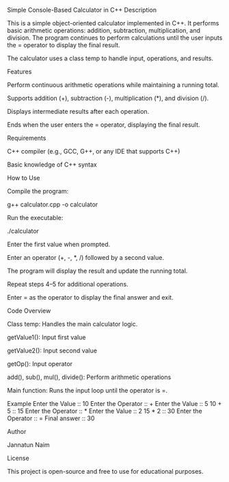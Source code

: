 Simple Console-Based Calculator in C++
Description

This is a simple object-oriented calculator implemented in C++. It performs basic arithmetic operations: addition, subtraction, multiplication, and division. The program continues to perform calculations until the user inputs the = operator to display the final result.

The calculator uses a class temp to handle input, operations, and results.

Features

Perform continuous arithmetic operations while maintaining a running total.

Supports addition (+), subtraction (-), multiplication (*), and division (/).

Displays intermediate results after each operation.

Ends when the user enters the = operator, displaying the final result.

Requirements

C++ compiler (e.g., GCC, G++, or any IDE that supports C++)

Basic knowledge of C++ syntax

How to Use

Compile the program:

g++ calculator.cpp -o calculator


Run the executable:

./calculator


Enter the first value when prompted.

Enter an operator (+, -, *, /) followed by a second value.

The program will display the result and update the running total.

Repeat steps 4–5 for additional operations.

Enter = as the operator to display the final answer and exit.

Code Overview

Class temp: Handles the main calculator logic.

getValue1(): Input first value

getValue2(): Input second value

getOp(): Input operator

add(), sub(), mul(), divide(): Perform arithmetic operations

Main function: Runs the input loop until the operator is =.

Example
Enter the Value :: 10
Enter the Operator :: +
Enter the Value :: 5
10 + 5 :: 15
Enter the Operator :: *
Enter the Value :: 2
15 * 2 :: 30
Enter the Operator :: =
Final answer :: 30

Author

Jannatun Naim

License

This project is open-source and free to use for educational purposes.
